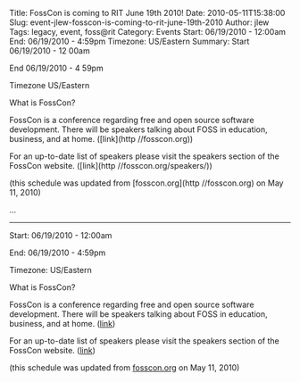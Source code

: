 Title: FossCon is coming to RIT June 19th 2010!
Date: 2010-05-11T15:38:00
Slug: event-jlew-fosscon-is-coming-to-rit-june-19th-2010
Author: jlew
Tags: legacy, event, foss@rit
Category: Events
Start: 06/19/2010 - 12:00am
End: 06/19/2010 - 4:59pm
Timezone: US/Eastern
Summary: 
	Start  06/19/2010 - 12 00am

End  06/19/2010 - 4 59pm

Timezone  US/Eastern

What is FossCon?

FossCon is a conference regarding free and open source software development.
There will be speakers talking about FOSS in education, business, and at home.
([link](http //fosscon.org))

For an up-to-date list of speakers please visit the speakers section of the
FossCon website. ([link](http //fosscon.org/speakers/))

(this schedule was updated from [fosscon.org](http //fosscon.org) on May 11,
2010)

 ... 

---
Start: 06/19/2010 - 12:00am

End: 06/19/2010 - 4:59pm

Timezone: US/Eastern

What is FossCon?

FossCon is a conference regarding free and open source software development.
There will be speakers talking about FOSS in education, business, and at home.
([link](http://fosscon.org))

For an up-to-date list of speakers please visit the speakers section of the
FossCon website. ([link](http://fosscon.org/speakers/))

(this schedule was updated from [fosscon.org](http://fosscon.org) on May 11,
2010)

